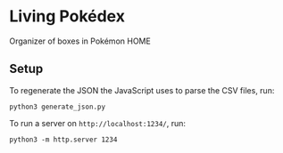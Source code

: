 # Living Pokédex
Organizer of boxes in Pokémon HOME

## Setup
To regenerate the JSON the JavaScript uses to parse the CSV files, run:
```
python3 generate_json.py
```

To run a server on `http://localhost:1234/`, run:
```
python3 -m http.server 1234
```